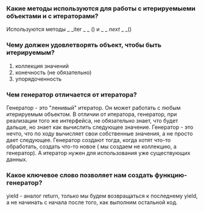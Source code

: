 ### Какие методы используются для работы с итерируемыеми объектами и с итераторами?
Используются методы _ _iter _ _ () и _ _ _next_ _ _()

### Чему должен удовлетворять объект, чтобы быть итерируемым?
1. коллекция значений
2. конечность (не обязательно)
3. упорядоченность 
### Чем генератор отличается от итератора?
Генератор  - это "ленивый" итератор. Он может работать с любым итерируемым объектом. В отличии от итератора, генератор, при реализации того же интерфейса,  не обязательно знает, что будет дальше, но знает как вычислить следующее значение. Генератор - это нечто, что по ходу вычисляет свои собственные значения, а не просто дает следующее. Генератор создают тогда, когда хотят что-то обработать, создать что-то новое ( мы создаем не коллекцию, а генератор). А итератор нужен для использования уже существующих данных.
### Какое ключевое слово позволяет нам создать функцию-генератор?
yield - аналог return, только мы будем возвращаться к последнему yield, а не начинать с начала после того, как выполним остальной код.
